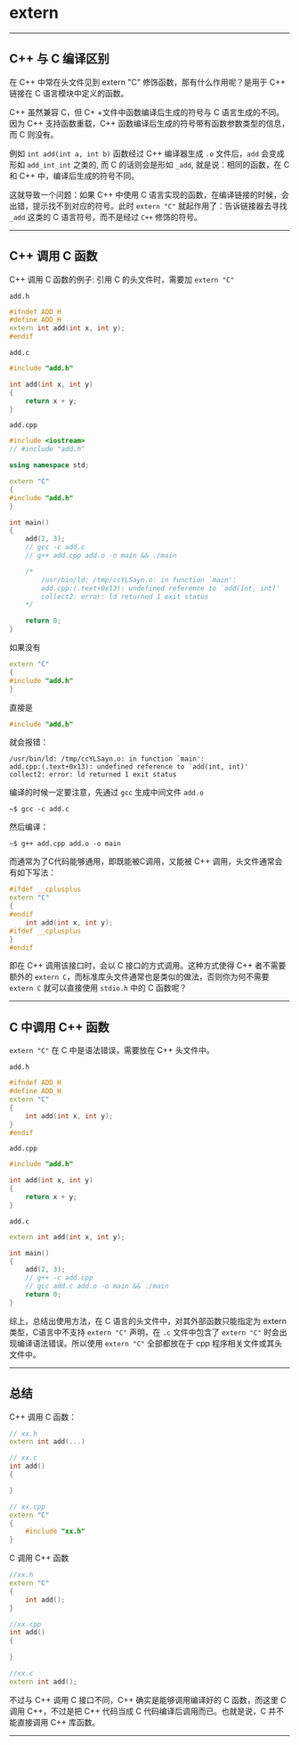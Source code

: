 # extern

---

## C++ 与 C 编译区别

在 C++ 中常在头文件见到 extern "C" 修饰函数，那有什么作用呢？是用于 C++ 链接在 C 语言模块中定义的函数。

C++ 虽然兼容 C，但 C+ +文件中函数编译后生成的符号与 C 语言生成的不同。因为 C++ 支持函数重载，C++ 函数编译后生成的符号带有函数参数类型的信息，而 C 则没有。

例如 ```int add(int a, int b)``` 函数经过 C++ 编译器生成 ```.o``` 文件后，```add``` 会变成形如 ```add_int_int``` 之类的, 而 C 的话则会是形如 ```_add```, 就是说：相同的函数，在 C 和 C++ 中，编译后生成的符号不同。

这就导致一个问题：如果 C++ 中使用 C 语言实现的函数，在编译链接的时候，会出错，提示找不到对应的符号。此时 ```extern "C"``` 就起作用了：告诉链接器去寻找 ```_add``` 这类的 C 语言符号，而不是经过 ```C++``` 修饰的符号。

---

## C++ 调用 C 函数

C++ 调用 C 函数的例子: 引用 C 的头文件时，需要加 ```extern "C"```

```add.h```

```cpp
#ifndef ADD_H
#define ADD_H
extern int add(int x, int y);
#endif
```

```add.c```

```cpp
#include "add.h"

int add(int x, int y)
{
    return x + y;
}
```

```add.cpp```

```cpp
#include <iostream>
// #include "add.h"

using namespace std;

extern "C"
{
#include "add.h"
}

int main()
{
    add(2, 3);
    // gcc -c add.c
    // g++ add.cpp add.o -o main && ./main

    /*
        /usr/bin/ld: /tmp/ccYLSayn.o: in function `main':
        add.cpp:(.text+0x13): undefined reference to `add(int, int)'
        collect2: error: ld returned 1 exit status
    */

    return 0;
}
```

如果没有 

```cpp
extern "C"
{
#include "add.h"
}
```

直接是

```cpp
#include "add.h"
```

就会报错：

```shell
/usr/bin/ld: /tmp/ccYLSayn.o: in function `main':
add.cpp:(.text+0x13): undefined reference to `add(int, int)'
collect2: error: ld returned 1 exit status
```

编译的时候一定要注意，先通过 ```gcc``` 生成中间文件 ```add.o```

```shell
~$ gcc -c add.c 
```
然后编译：

```shell
~$ g++ add.cpp add.o -o main
```

而通常为了C代码能够通用，即既能被C调用，又能被 C++ 调用，头文件通常会有如下写法：

```cpp
#ifdef __cplusplus
extern "C"
{
#endif
    int add(int x, int y);
#ifdef __cplusplus
}
#endif
```

即在 C++ 调用该接口时，会以 C 接口的方式调用。这种方式使得 C++ 者不需要额外的 ```extern C```，而标准库头文件通常也是类似的做法，否则你为何不需要 ```extern C``` 就可以直接使用 ```stdio.h``` 中的 C 函数呢？

---

## C 中调用 C++ 函数

```extern "C"``` 在 C 中是语法错误，需要放在 C++ 头文件中。

```add.h```

```cpp
#ifndef ADD_H
#define ADD_H
extern "C"
{
    int add(int x, int y);
}
#endif
```

```add.cpp```

```cpp
#include "add.h"

int add(int x, int y)
{
    return x + y;
}
```

```add.c```

```cpp
extern int add(int x, int y);

int main()
{
    add(2, 3);
    // g++ -c add.cpp
    // gcc add.c add.o -o main && ./main
    return 0;
}
```

综上，总结出使用方法，在 C 语言的头文件中，对其外部函数只能指定为 extern 类型，C语言中不支持 ```extern "C"``` 声明，在 ```.c``` 文件中包含了 ```extern "C"``` 时会出现编译语法错误。所以使用 ```extern "C"``` 全部都放在于 cpp 程序相关文件或其头文件中。

---

## 总结

C++ 调用 C 函数：

```cpp
// xx.h
extern int add(...)

// xx.c
int add()
{

}

// xx.cpp
extern "C"
{
    #include "xx.h"
}
```

C 调用 C++ 函数

```cpp
//xx.h
extern "C"
{
    int add();
}

//xx.cpp
int add()
{
    
}

//xx.c
extern int add();
```

不过与 C++ 调用 C 接口不同，C++ 确实是能够调用编译好的 C 函数，而这里 C 调用 C++，不过是把 C++ 代码当成 C 代码编译后调用而已。也就是说，C 并不能直接调用 C++ 库函数。

---

